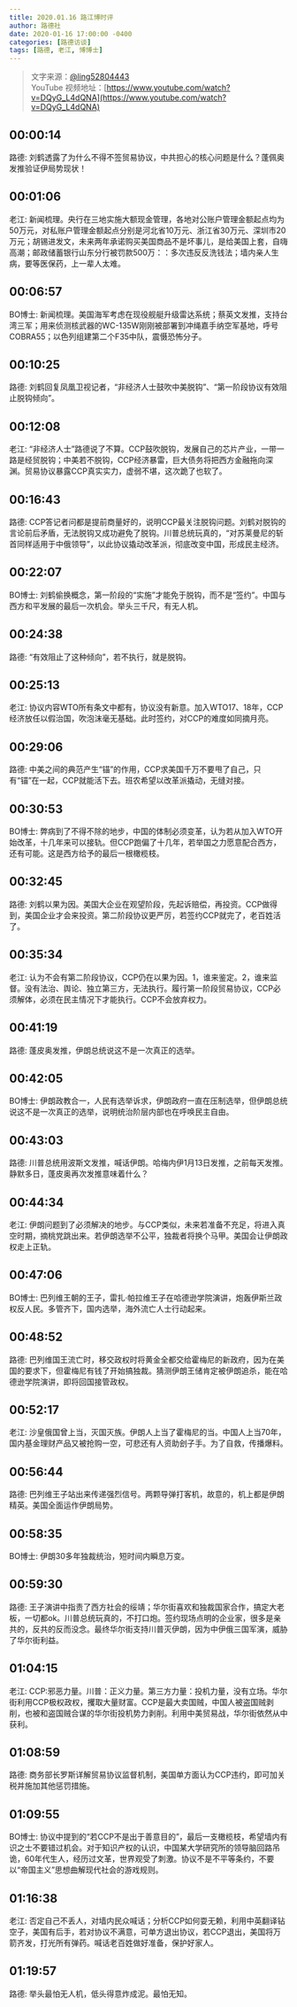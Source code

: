 ```yaml
---
title: 2020.01.16 路江博时评
author: 路德社
date: 2020-01-16 17:00:00 -0400
categories: [路德访谈]
tags: [路德, 老江, 博博士]
---
```


> 文字来源：[@ling52804443](https://twitter.com/ling52804443)  
> YouTube 视频地址：[https://www.youtube.com/watch?v=DQyG_L4dQNA](https://www.youtube.com/watch?v=DQyG_L4dQNA)

## 00:00:14

路德: 刘鹤透露了为什么不得不签贸易协议，中共担心的核心问题是什么？蓬佩奥发推验证伊局势现状！

## 00:01:06

老江: 新闻梳理。央行在三地实施大额现金管理，各地对公账户管理金额起点均为50万元，对私账户管理金额起点分别是河北省10万元、浙江省30万元、深圳市20万元；胡锡进发文，未来两年承诺购买美国商品不是坏事儿，是给美国上套，自嗨高潮；邮政储蓄银行山东分行被罚款500万：：多次违反反洗钱法；墙内亲人生病，要等医保药，上一辈人太难。

## 00:06:57

BO博士: 新闻梳理。美国海军考虑在现役舰艇升级雷达系统；蔡英文发推，支持台湾三军；用来侦测核武器的WC-135W刚刚被部署到冲绳嘉手纳空军基地，呼号COBRA55；以色列组建第二个F35中队，震慑恐怖分子。

## 00:10:25

路德: 刘鹤回复凤凰卫视记者，“非经济人士鼓吹中美脱钩”、“第一阶段协议有效阻止脱钩倾向”。

## 00:12:08

老江: “非经济人士”路德说了不算。CCP鼓吹脱钩，发展自己的芯片产业，一带一路是经贸脱钩；中美若不脱钩，CCP经济暴雷，巨大债务将把西方金融拖向深渊。贸易协议暴露CCP真实实力，虚弱不堪，这次跪了也软了。

## 00:16:43

路德: CCP答记者问都是提前商量好的，说明CCP最关注脱钩问题。刘鹤对脱钩的言论前后矛盾，无法脱钩又成功避免了脱钩。川普总统玩真的，“对苏莱曼尼的斩首同样适用于中俄领导”，以此协议撬动改革派，彻底改变中国，形成民主经济。

## 00:22:07

BO博士: 刘鹤偷换概念，第一阶段的“实施”才能免于脱钩，而不是“签约”。中国与西方和平发展的最后一次机会。举头三千尺，有无人机。

## 00:24:38

路德: “有效阻止了这种倾向”，若不执行，就是脱钩。

## 00:25:13

老江: 协议内容WTO所有条文中都有，协议没有新意。加入WTO17、18年，CCP经济放任以假治国，吹泡沫毫无基础。此时签约，对CCP的难度如同摘月亮。

## 00:29:06

路德: 中美之间的典范产生“锚”的作用，CCP求美国千万不要甩了自己，只有“锚”在一起，CCP就能活下去。班农希望以改革派撬动，无缝对接。

## 00:30:53

BO博士: 弊病到了不得不除的地步，中国的体制必须变革，认为若从加入WTO开始改革，十几年来可以接轨。但CCP跑偏了十几年，若举国之力愿意配合西方，还有可能。这是西方给予的最后一根橄榄枝。

## 00:32:45

路德: 刘鹤以果为因。美国大企业在观望阶段，先起诉赔偿，再投资。CCP做得到，美国企业才会来投资。第二阶段协议更严厉，若签约CCP就完了，老百姓活了。

## 00:35:34

老江: 认为不会有第二阶段协议，CCP仍在以果为因。1，谁来鉴定。2，谁来监督。没有法治、舆论、独立第三方，无法执行。履行第一阶段贸易协议，CCP必须解体，必须在民主情况下才能执行。CCP不会放弃权力。

## 00:41:19

路德: 蓬皮奥发推，伊朗总统说这不是一次真正的选举。

## 00:42:05

BO博士: 伊朗政教合一，人民有选举诉求，伊朗政府一直在压制选举，但伊朗总统说这不是一次真正的选举，说明统治阶层内部也在呼唤民主自由。

## 00:43:03

路德: 川普总统用波斯文发推，喊话伊朗。哈梅内伊1月13日发推，之前每天发推。静默多日，蓬皮奥再次发推意味着什么？

## 00:44:34

老江: 伊朗问题到了必须解决的地步。与CCP类似，未来若准备不充足，将进入真空时期，摘桃党跳出来。若伊朗选举不公平，独裁者将换个马甲。美国会让伊朗政权走上正轨。

## 00:47:06

BO博士: 巴列维王朝的王子，雷扎·帕拉维王子在哈德逊学院演讲，炮轰伊斯兰政权反人民。多管齐下，国内选举，海外流亡人士行动起来。

## 00:48:52

路德: 巴列维国王流亡时，移交政权时将黄金全都交给霍梅尼的新政府，因为在美国的要求下，但霍梅尼有钱了开始搞独裁。猜测伊朗王储肯定被伊朗追杀，能在哈德逊学院演讲，即将回国接管政权。

## 00:52:17

老江: 沙皇俄国曾上当，灭国灭族。伊朗人上当了霍梅尼的当。中国人上当70年，国内基金理财产品又被抢购一空，可悲还有人资助刽子手。为了自救，传播爆料。

## 00:56:44

路德: 巴列维王子站出来传递强烈信号。两颗导弹打客机，故意的，机上都是伊朗精英。美国全面运作伊朗局势。

## 00:58:35

BO博士: 伊朗30多年独裁统治，短时间内瞬息万变。

## 00:59:30

路德: 王子演讲中指责了西方社会的绥靖；华尔街喜欢和独裁国家合作，搞定大老板，一切都ok。川普总统玩真的，不打口炮。签约现场点明的企业家，很多是亲共的，反共的反而没念。最终华尔街支持川普灭伊朗，因为中伊俄三国军演，威胁了华尔街利益。

## 01:04:15

老江: CCP:邪恶力量。川普：正义力量。第三方力量：投机力量，没有立场。华尔街利用CCP极权政权，攫取大量财富。CCP是最大卖国贼，中国人被盗国贼剥削，也被和盗国贼合谋的华尔街投机势力剥削。利用中美贸易战，华尔街依然从中获利。

## 01:08:59

路德: 商务部长罗斯详解贸易协议监督机制，美国单方面认为CCP违约，即可加关税并施加其他惩罚措施。

## 01:09:55

BO博士: 协议中提到的“若CCP不是出于善意目的”，最后一支橄榄枝，希望墙内有识之士不要错过机会。对于知识产权的认识，中国某大学研究所的领导脑回路吊诡，60年代生人，经历过文革，世界观受了刺激。协议不是不平等条约，不要以“帝国主义”思想曲解现代社会的游戏规则。

## 01:16:38

老江: 否定自己不丢人，对墙内民众喊话；分析CCP如何耍无赖，利用中英翻译钻空子，美国有后手，若对协议不满意，可单方退出协议，若CCP退出，美国将万箭齐发，打光所有弹药。喊话老百姓做好准备，保护好家人。

## 01:19:57

路德: 举头最怕无人机，低头得意炸成泥。最怕无知。
